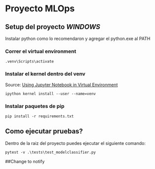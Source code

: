 # Proyecto MLOps

## Setup del proyecto *WINDOWS*
Instalar python como lo recomendaron y agregar el python.exe al PATH

### Correr el virtual environment

```
.venv\Scripts\activate
```

### Instalar el kernel dentro del venv
Source: [Using Jupyter Notebook in Virtual Environment](https://www.geeksforgeeks.org/using-jupyter-notebook-in-virtual-environment/)
```
ipython kernel install --user --name=venv
```

### Instalar paquetes de pip
```
pip install -r requirements.txt
```

## Como ejecutar pruebas?
Dentro de la raiz del proyecto puedes ejecutar el siguiente comando:
```
pytest -v .\tests\test_modelclassifier.py
```
##Change to notify 